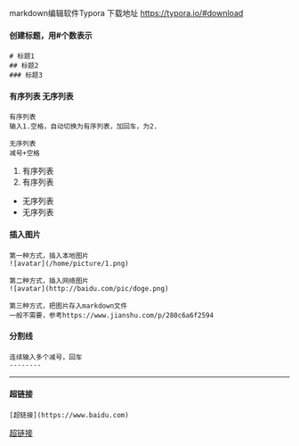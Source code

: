 markdown编辑软件Typora 下载地址 https://typora.io/#download


#### 创建标题，用#个数表示
```
# 标题1
## 标题2
### 标题3
```

#### 有序列表 无序列表
```
有序列表
输入1.空格，自动切换为有序列表，加回车，为2.

无序列表
减号+空格

```

1. 有序列表
2. 有序列表

- 无序列表
- 无序列表

#### 插入图片
```
第一种方式，插入本地图片
![avatar](/home/picture/1.png)

第二种方式，插入网络图片
![avatar](http://baidu.com/pic/doge.png)

第三种方式，把图片存入markdown文件
一般不需要，参考https://www.jianshu.com/p/280c6a6f2594
```

#### 分割线
```
连续输入多个减号，回车
--------
```
----------

#### 超链接
```
[超链接](https://www.baidu.com)
```
[超链接](https://www.baidu.com)


